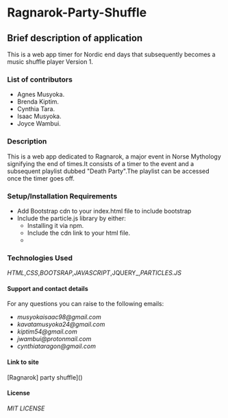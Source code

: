 # Ragnarok-Party-Shuffle

## Brief description of application
This is a web app timer for Nordic end days that subsequently becomes a music shuffle player
Version 1.

### List of contributors
 * Agnes Musyoka.
 * Brenda Kiptim.
 * Cynthia Tara.
 * Isaac Musyoka.
 * Joyce Wambui.


### Description
This is a web app dedicated to Ragnarok, a major event in Norse Mythology signifying the end of times.It consists of a timer to the event and a subsequent playlist dubbed "Death Party".The playlist can be accessed once the timer goes off.

### Setup/Installation Requirements
* Add Bootstrap cdn to your index.html file to include bootstrap
* Include the particle.js library by either:
  * Installing it via npm.
  * Include the cdn link to your html file.
  *
### Technologies Used
_HTML_,_CSS_,_BOOTSRAP_,_JAVASCRIPT_,JQUERY_,_PARTICLES.JS_

#### Support and contact details
For any questions you can raise to the following emails:
* _musyokaisaac98@gmail.com_
* _kavatamusyoka24@gmail.com_
* _kiptim54@gmail.com_
* _jwambui@protonmail.com_
* _cynthiataragon@gmail.com_

#### Link to site
[Ragnarok] party shuffle]()

#### License
_MIT LICENSE_
